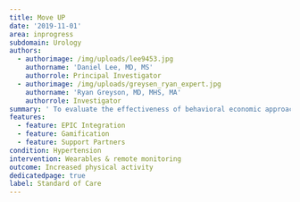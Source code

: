 ```yaml
---
title: Move UP
date: '2019-11-01'
area: inprogress
subdomain: Urology
authors:
  - authorimage: /img/uploads/lee9453.jpg
    authorname: 'Daniel Lee, MD, MS'
    authorrole: Principal Investigator
  - authorimage: /img/uploads/greysen_ryan_expert.jpg
    authorname: 'Ryan Greyson, MD, MHS, MA'
    authorrole: Investigator
summary: ' To evaluate the effectiveness of behavioral economic approaches to increase patient mobility and reduce mobility disability and postoperative complications.'
features:
  - feature: EPIC Integration
  - feature: Gamification
  - feature: Support Partners
condition: Hypertension
intervention: Wearables & remote monitoring
outcome: Increased physical activity
dedicatedpage: true
label: Standard of Care
---
```


